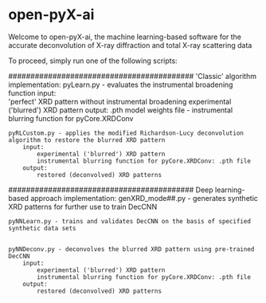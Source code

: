 # open-pyX-ai
Welcome to open-pyX-ai, the machine learning-based software for the accurate deconvolution of X-ray diffraction and total X-ray scattering data

To proceed, simply run one of the following scripts:

##########################################
    'Classic' algorithm implementation:
    pyLearn.py - evaluates the instrumental broadening function 
        input:  
            'perfect' XRD pattern without instrumental broadening
            experimental ('blurred') XRD pattern
        output:
            .pth model weights file - instrumental blurring function for pyCore.XRDConv
    
    pyRLCustom.py - applies the modified Richardson-Lucy deconvolution algorithm to restore the blurred XRD pattern
        input: 
            experimental ('blurred') XRD pattern
            instrumental blurring function for pyCore.XRDConv: .pth file
        output:
            restored (deconvolved) XRD patterns
    
##########################################
    Deep learning-based approach implementation:
    genXRD_mode##.py - generates synthetic XRD patterns for further use to train DecCNN
    
    
    pyNNLearn.py - trains and validates DecCNN on the basis of specified synthetic data sets

    
    pyNNDeconv.py - deconvolves the blurred XRD pattern using pre-trained DecCNN
        input: 
            experimental ('blurred') XRD pattern
            instrumental blurring function for pyCore.XRDConv: .pth file
        output:
            restored (deconvolved) XRD patterns
